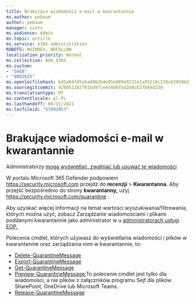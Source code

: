 ```yaml
---
title: Brakujące wiadomości e-mail w kwarantannie
ms.author: pebaum
author: pebaum
manager: scotv
ms.audience: Admin
ms.topic: article
ms.service: o365-administration
ROBOTS: NOINDEX, NOFOLLOW
localization_priority: Normal
ms.collection: Adm_O365
ms.custom:
- "5668"
- "9002625"
ms.openlocfilehash: bd5a04fd5abad962b4e85e009a9232e1a93219c238c629506df5cfb034453df2
ms.sourcegitcommit: 920051182781bd97ce4d4d6fbd268cb37b84d239
ms.translationtype: MT
ms.contentlocale: pl-PL
ms.lasthandoff: 08/11/2021
ms.locfileid: "57892057"
---
```

# <a name="missing-emails-in-quarantine"></a>Brakujące wiadomości e-mail w kwarantannie

Administratorzy [mogą wyświetlać, zwalniać lub usuwać te wiadomości](https://docs.microsoft.com/microsoft-365/security/office-365-security/manage-quarantined-messages-and-files)

W portalu Microsoft 365 Defender podpowiem <https://security.microsoft.com> przejdź do **recenzji** \> **Kwarantanna**. Aby przejść bezpośrednio do strony **kwarantanny,** użyj <https://security.microsoft.com/quarantine> .  

Aby uzyskać więcej informacji na temat wartości wyszukiwania/filtrowania, których można użyć, zobacz Zarządzanie wiadomościami i plikami poddanymi kwarantannie jako administrator w u [administratorach usługi EOP.](https://docs.microsoft.com/microsoft-365/security/office-365-security/manage-quarantined-messages-and-files)

Polecenia cmdlet, których używasz do wyświetlania wiadomości i plików w kwarantannie oraz zarządzania nimi w kwarantannie, to:

- [Delete-QuarantineMessage](https://docs.microsoft.com/powershell/module/exchange/delete-quarantinemessage)
- [Export-QuarantineMessage](https://docs.microsoft.com/powershell/module/exchange/export-quarantinemessage)
- [Get-QuarantineMessage](https://docs.microsoft.com/powershell/module/exchange/get-quarantinemessage)
- [Preview-QuarantineMessage:](https://docs.microsoft.com/powershell/module/exchange/preview-quarantinemessage)To polecenie cmdlet jest tylko dla wiadomości, a nie plików z załączników programu Sejf dla plików SharePoint, OneDrive lub Microsoft Teams.
- [Release-QuarantineMessage](https://docs.microsoft.com/powershell/module/exchange/release-quarantinemessage)
